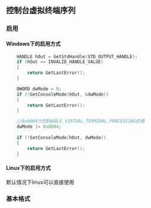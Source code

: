 ## 控制台虚拟终端序列
### 启用
#### Windows下的启用方式
```c++
    HANDLE hOut = GetStdHandle(STD_OUTPUT_HANDLE);
    if (hOut == INVALID_HANDLE_VALUE)
    {
        return GetLastError();
    }

    DWORD dwMode = 0;
    if (!GetConsoleMode(hOut, &dwMode))
    {
        return GetLastError();
    }

    //0x0004为宏ENABLE_VIRTUAL_TERMINAL_PROCESSING的值
    dwMode |= 0x0004;
    
    if (!SetConsoleMode(hOut, dwMode))
    {
        return GetLastError();
    }
```
#### Linux下的启用方式
默认情况下linux可以直接使用
### 基本格式
